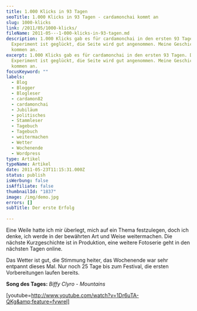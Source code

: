 ```yaml
---
title: 1.000 Klicks in 93 Tagen
seoTitle: 1.000 Klicks in 93 Tagen - cardamonchai kommt an
slug: 1000-klicks
link: /2011/05/1000-klicks/
fileName: 2011-05---1-000-klicks-in-93-tagen.md
description: 1.000 Klicks gab es für cardamonchai in den ersten 93 Tagen. Das
  Experiment ist geglückt, die Seite wird gut angenommen. Meine Geschichten
  kommen an.
excerpt: 1.000 Klicks gab es für cardamonchai in den ersten 93 Tagen. Das
  Experiment ist geglückt, die Seite wird gut angenommen. Meine Geschichten
  kommen an.
focusKeyword: ""
labels:
  - Blog
  - Blogger
  - Blogleser
  - cardamon82
  - cardamonchai
  - Jubiläum
  - politisches
  - Stammleser
  - Tagebuch
  - Tagebuch
  - weitermachen
  - Wetter
  - Wochenende
  - Wordpress
type: Artikel
typeName: Artikel
date: 2011-05-23T11:15:31.000Z
status: publish
isWerbung: false
isAffiliate: false
thumbnailId: "1837"
image: /img/demo.jpg
errors: []
subTitle: Der erste Erfolg
  
---
```


Eine Weile hatte ich mir überlegt, mich auf ein Thema festzulegen, doch ich
denke, ich werde in der bewährten Art und Weise weitermachen. Die nächste
Kurzgeschichte ist in Produktion, eine weitere Fotoserie geht in den nächsten
Tagen online.

Das Wetter ist gut, die Stimmung heiter, das Wochenende war sehr entpannt dieses
Mal. Nur noch 25 Tage bis zum Festival, die ersten Vorbereitungen laufen
bereits.

**Song des Tages:** _Biffy Clyro - Mountains_

[youtube=http://www.youtube.com/watch?v=1Dr6uTA-QKg&amp;feature=fvwrel]

  